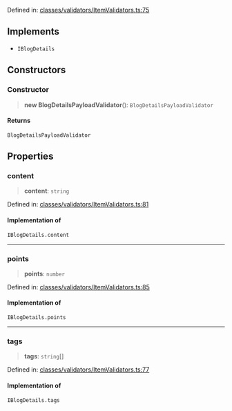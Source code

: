 Defined in: [classes/validators/ItemValidators.ts:75](https://github.com/continuousactivelearning/cal/blob/e8382d8ddbcc1815082ca613a620a97f6d2451f9/backend/src/modules/courses/classes/validators/ItemValidators.ts#L75)

## Implements

- `IBlogDetails`

## Constructors

### Constructor

> **new BlogDetailsPayloadValidator**(): `BlogDetailsPayloadValidator`

#### Returns

`BlogDetailsPayloadValidator`

## Properties

### content

> **content**: `string`

Defined in: [classes/validators/ItemValidators.ts:81](https://github.com/continuousactivelearning/cal/blob/e8382d8ddbcc1815082ca613a620a97f6d2451f9/backend/src/modules/courses/classes/validators/ItemValidators.ts#L81)

#### Implementation of

`IBlogDetails.content`

***

### points

> **points**: `number`

Defined in: [classes/validators/ItemValidators.ts:85](https://github.com/continuousactivelearning/cal/blob/e8382d8ddbcc1815082ca613a620a97f6d2451f9/backend/src/modules/courses/classes/validators/ItemValidators.ts#L85)

#### Implementation of

`IBlogDetails.points`

***

### tags

> **tags**: `string`[]

Defined in: [classes/validators/ItemValidators.ts:77](https://github.com/continuousactivelearning/cal/blob/e8382d8ddbcc1815082ca613a620a97f6d2451f9/backend/src/modules/courses/classes/validators/ItemValidators.ts#L77)

#### Implementation of

`IBlogDetails.tags`
